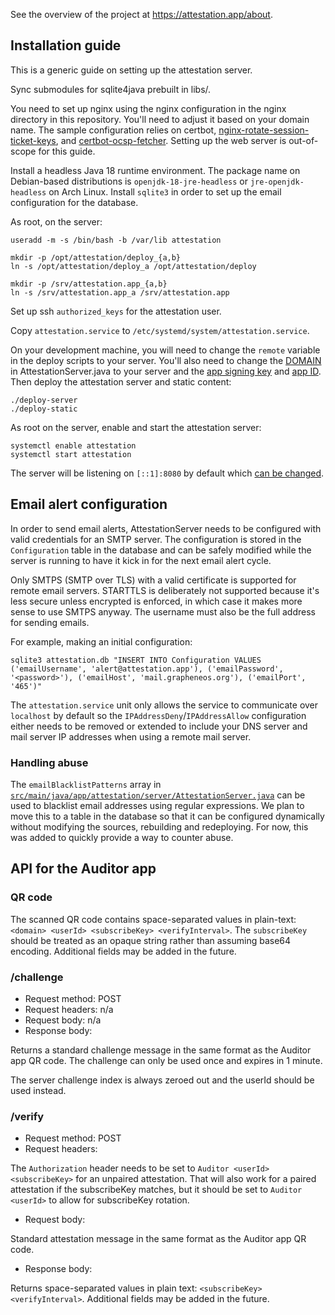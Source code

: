 See the overview of the project at https://attestation.app/about.

## Installation guide

This is a generic guide on setting up the attestation server.

Sync submodules for sqlite4java prebuilt in libs/.

You need to set up nginx using the nginx configuration in the nginx directory in this repository.
You'll need to adjust it based on your domain name. The sample configuration relies on certbot,
[nginx-rotate-session-ticket-keys](https://github.com/GrapheneOS/nginx-rotate-session-ticket-keys),
and [certbot-ocsp-fetcher](https://github.com/tomwassenberg/certbot-ocsp-fetcher). Setting up the web server is out-of-scope for this guide.

Install a headless Java 18 runtime environment. The package name on Debian-based distributions is
`openjdk-18-jre-headless` or `jre-openjdk-headless` on Arch Linux. Install `sqlite3` in order to set up the email configuration for the
database.

As root, on the server:

    useradd -m -s /bin/bash -b /var/lib attestation

    mkdir -p /opt/attestation/deploy_{a,b}
    ln -s /opt/attestation/deploy_a /opt/attestation/deploy

    mkdir -p /srv/attestation.app_{a,b}
    ln -s /srv/attestation.app_a /srv/attestation.app

Set up ssh `authorized_keys` for the attestation user.

Copy `attestation.service` to `/etc/systemd/system/attestation.service`.

On your development machine, you will need to change the `remote` variable in the deploy scripts to your server. You'll also need to change the
[DOMAIN](https://github.com/GrapheneOS/AttestationServer/blob/main/src/main/java/app/attestation/server/AttestationServer.java#L83) in
AttestationServer.java to your server and the [app signing key](https://github.com/GrapheneOS/AttestationServer/blob/main/src/main/java/app/attestation/server/AttestationProtocol.java#L173-L174) and [app ID](https://github.com/GrapheneOS/AttestationServer/blob/main/src/main/java/app/attestation/server/AttestationProtocol.java#L169).
Then deploy the attestation server and static content:

    ./deploy-server
    ./deploy-static

As root on the server, enable and start the attestation server:

    systemctl enable attestation
    systemctl start attestation

The server will be listening on `[::1]:8080` by default which [can be changed](https://github.com/GrapheneOS/AttestationServer/blob/main/src/main/java/app/attestation/server/AttestationServer.java#L371).

## Email alert configuration

In order to send email alerts, AttestationServer needs to be configured with valid credentials for
an SMTP server. The configuration is stored in the `Configuration` table in the database and can
be safely modified while the server is running to have it kick in for the next email alert cycle.

Only SMTPS (SMTP over TLS) with a valid certificate is supported for remote email servers.
STARTTLS is deliberately not supported because it's less secure unless encrypted is enforced, in
which case it makes more sense to use SMTPS anyway. The username must also be the full address for
sending emails.

For example, making an initial configuration:

    sqlite3 attestation.db "INSERT INTO Configuration VALUES ('emailUsername', 'alert@attestation.app'), ('emailPassword', '<password>'), ('emailHost', 'mail.grapheneos.org'), ('emailPort', '465')"

The `attestation.service` unit only allows the service to communicate over `localhost` by default
so the `IPAddressDeny`/`IPAddressAllow` configuration either needs to be removed or extended to
include your DNS server and mail server IP addresses when using a remote mail server.

### Handling abuse

The `emailBlacklistPatterns` array in
[`src/main/java/app/attestation/server/AttestationServer.java`](https://github.com/GrapheneOS/AttestationServer/blob/main/src/main/java/app/attestation/server/AttestationServer.java#L90-L92) can be used to blacklist email
addresses using regular expressions. We plan to move this to a table in the database so that it
can be configured dynamically without modifying the sources, rebuilding and redeploying. For now,
this was added to quickly provide a way to counter abuse.

## API for the Auditor app

### QR code

The scanned QR code contains space-separated values in plain-text: `<domain> <userId>
<subscribeKey> <verifyInterval>`. The `subscribeKey` should be treated as an opaque string rather
than assuming base64 encoding. Additional fields may be added in the future.

### /challenge

* Request method: POST
* Request headers: n/a
* Request body: n/a
* Response body:

Returns a standard challenge message in the same format as the Auditor app QR code. The challenge
can only be used once and expires in 1 minute.

The server challenge index is always zeroed out and the userId should be used instead.

### /verify

* Request method: POST
* Request headers:

The `Authorization` header needs to be set to `Auditor <userId> <subscribeKey>` for an unpaired
attestation. That will also work for a paired attestation if the subscribeKey matches, but it
should be set to `Auditor <userId>` to allow for subscribeKey rotation.

* Request body:

Standard attestation message in the same format as the Auditor app QR code.

* Response body:

Returns space-separated values in plain text: `<subscribeKey> <verifyInterval>`. Additional fields
may be added in the future.
